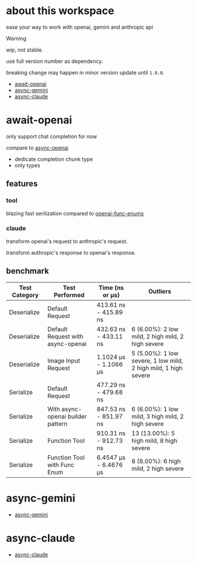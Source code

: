 # about this workspace

ease your way to work with openai, gemini and anthropic api

> [!WARNING]
> wip, not stable.
>
> use full version number as dependency.
>
> breaking change may happen in minor version update until `1.0.0`.

- [await-openai](https://github.com/washanhanzi/await-openai/tree/main/await-openai)
- [async-gemini](https://github.com/washanhanzi/await-openai/tree/main/async-gemini)
- [async-claude](https://github.com/washanhanzi/await-openai/tree/main/async-claude)

# await-openai

only support chat completion for now

compare to [async-openai](https://github.com/64bit/async-openai)

- dedicate completion chunk type
- only types

## features

### tool

blazing fast serilization compared to [openai-func-enums](https://github.com/frankfralick/openai-func-enums)

### claude

transform openai's request to anthropic's request.

transform authropic's response to openai's response.

## benchmark

| Test Category | Test Performed                          | Time (ns or µs)          | Outliers           |
|---------------|-----------------------------------------|--------------------------|--------------------|
| Deserialize   | Default Request                         | 413.61 ns - 415.89 ns    |                    |
| Deserialize   | Default Request with async-openai       | 432.63 ns - 433.11 ns    | 6 (6.00%): 2 low mild, 2 high mild, 2 high severe |
| Deserialize   | Image Input Request                     | 1.1024 µs - 1.1066 µs    | 5 (5.00%): 1 low severe, 1 low mild, 2 high mild, 1 high severe |
| Serialize     | Default Request                         | 477.29 ns - 479.68 ns    |                    |
| Serialize     | With async-openai builder pattern       | 847.53 ns - 851.97 ns    | 6 (6.00%): 1 low mild, 3 high mild, 2 high severe |
| Serialize     | Function Tool                           | 910.31 ns - 912.73 ns    | 13 (13.00%): 5 high mild, 8 high severe |
| Serialize     | Function Tool with Func Enum            | 6.4547 µs - 6.4676 µs    | 8 (8.00%): 6 high mild, 2 high severe |

# async-gemini

- [async-gemini](https://github.com/washanhanzi/await-openai/tree/main/async-gemini)

# async-claude

- [async-claude](https://github.com/washanhanzi/await-openai/tree/main/async-claude)